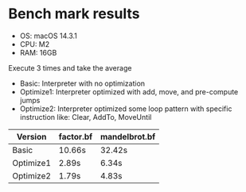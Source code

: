 # Bench mark results

- OS: macOS 14.3.1
- CPU: M2
- RAM: 16GB

Execute 3 times and take the average

+ Basic: Interpreter with no optimization
+ Optimize1: Interpreter optimized with add, move, and pre-compute jumps
+ Optimize2: Interpreter optimized some loop pattern with specific instruction like: Clear, AddTo, MoveUntil

| Version   | factor.bf | mandelbrot.bf |
|-----------|-----------|---------------|
| Basic     | 10.66s    | 32.42s        |
| Optimize1 | 2.89s     | 6.34s         |
| Optimize2 | 1.79s     | 4.83s         |
